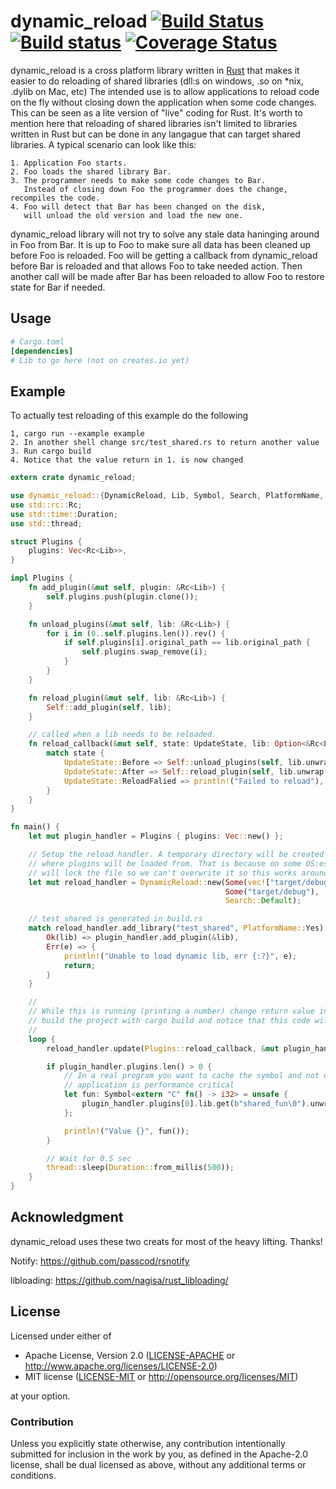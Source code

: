# dynamic_reload [![Build Status](https://travis-ci.org/emoon/dynamic_reload.svg?branch=master)](https://travis-ci.org/emoon/dynamic_reload) [![Build status](https://ci.appveyor.com/api/projects/status/cblu63ub2sqntr9w?svg=true)](https://ci.appveyor.com/project/emoon/dynamic-reload) [![Coverage Status](https://coveralls.io/repos/github/emoon/dynamic_reload/badge.svg?branch=master)](https://coveralls.io/github/emoon/dynamic_reload?branch=master)

dynamic_reload is a cross platform library written in [Rust](https://www.rust-lang.org) that makes it easier to do reloading of shared libraries (dll:s on windows, .so on *nix, .dylib on Mac, etc) The intended use is to allow applications to reload code on the fly without closing down the application when some code changes. This can be seen as a lite version of "live" coding for Rust. It's worth to mention here that reloading of shared libraries isn't limited to libraries written in Rust but can be done in any langague that can target shared libraries. A typical scenario can look like this:

```
1. Application Foo starts.
2. Foo loads the shared library Bar.
3. The programmer needs to make some code changes to Bar. 
   Instead of closing down Foo the programmer does the change, recompiles the code.
4. Foo will detect that Bar has been changed on the disk, 
   will unload the old version and load the new one.
```

dynamic_reload library will not try to solve any stale data haninging around in Foo from Bar. It is up to Foo to make sure all data has been cleaned up before Foo is reloaded. Foo will be getting a callback from dynamic_reload before Bar is reloaded and that allows Foo to take needed action. Then another call will be made after Bar has been reloaded to allow Foo to restore state for Bar if needed.


Usage
-----

```toml
# Cargo.toml
[dependencies]
# Lib to go here (not on creates.io yet)
```

Example
-------

To actually test reloading of this example do the following

```
1, cargo run --example example
2. In another shell change src/test_shared.rs to return another value
3. Run cargo build
4. Notice that the value return in 1. is now changed
```

```rust
extern crate dynamic_reload;

use dynamic_reload::{DynamicReload, Lib, Symbol, Search, PlatformName, UpdateState};
use std::rc::Rc;
use std::time::Duration;
use std::thread;

struct Plugins {
    plugins: Vec<Rc<Lib>>,
}

impl Plugins {
    fn add_plugin(&mut self, plugin: &Rc<Lib>) {
        self.plugins.push(plugin.clone());
    }

    fn unload_plugins(&mut self, lib: &Rc<Lib>) {
        for i in (0..self.plugins.len()).rev() {
            if self.plugins[i].original_path == lib.original_path {
                self.plugins.swap_remove(i);
            }
        }
    }

    fn reload_plugin(&mut self, lib: &Rc<Lib>) {
        Self::add_plugin(self, lib);
    }

    // called when a lib needs to be reloaded.
    fn reload_callback(&mut self, state: UpdateState, lib: Option<&Rc<Lib>>) {
        match state {
            UpdateState::Before => Self::unload_plugins(self, lib.unwrap()),
            UpdateState::After => Self::reload_plugin(self, lib.unwrap()),
            UpdateState::ReloadFalied => println!("Failed to reload"),
        }
    }
}

fn main() {
    let mut plugin_handler = Plugins { plugins: Vec::new() };

    // Setup the reload handler. A temporary directory will be created inside the target/debug
    // where plugins will be loaded from. That is because on some OS:es loading a shared lib
    // will lock the file so we can't overwrite it so this works around that issue.
    let mut reload_handler = DynamicReload::new(Some(vec!["target/debug"]),
                                                Some("target/debug"),
                                                Search::Default);

    // test_shared is generated in build.rs
    match reload_handler.add_library("test_shared", PlatformName::Yes) {
        Ok(lib) => plugin_handler.add_plugin(&lib),
        Err(e) => {
            println!("Unable to load dynamic lib, err {:?}", e);
            return;
        }
    }

	//
    // While this is running (printing a number) change return value in file src/test_shared.rs
    // build the project with cargo build and notice that this code will now return the new value
    //
    loop {
        reload_handler.update(Plugins::reload_callback, &mut plugin_handler);

        if plugin_handler.plugins.len() > 0 {
            // In a real program you want to cache the symbol and not do it every time if your
            // application is performance critical
            let fun: Symbol<extern "C" fn() -> i32> = unsafe {
                plugin_handler.plugins[0].lib.get(b"shared_fun\0").unwrap()
            };

            println!("Value {}", fun());
        }

        // Wait for 0.5 sec
        thread::sleep(Duration::from_millis(500));
    }
}
```

## Acknowledgment

dynamic_reload uses these two creats for most of the heavy lifting. Thanks!

Notify: https://github.com/passcod/rsnotify

libloading: https://github.com/nagisa/rust_libloading/

## License

Licensed under either of

 * Apache License, Version 2.0 ([LICENSE-APACHE](LICENSE-APACHE) or http://www.apache.org/licenses/LICENSE-2.0)
 * MIT license ([LICENSE-MIT](LICENSE-MIT) or http://opensource.org/licenses/MIT)

at your option.

### Contribution

Unless you explicitly state otherwise, any contribution intentionally submitted for inclusion in the work by you, as defined in the Apache-2.0 license, shall be dual licensed as above, without any additional terms or conditions.

